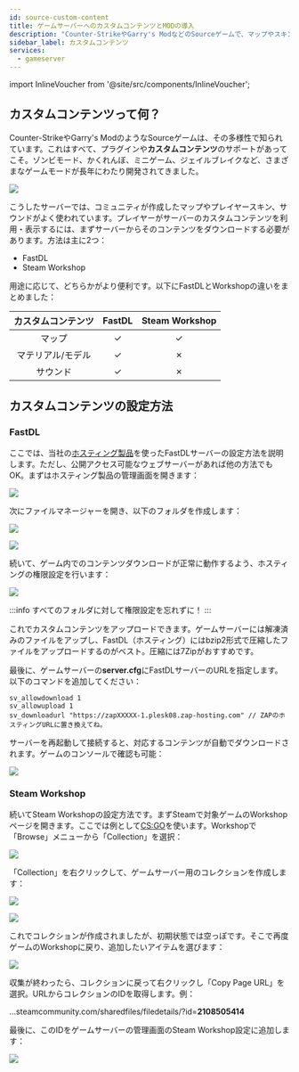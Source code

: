 ```yaml
---
id: source-custom-content
title: ゲームサーバーへのカスタムコンテンツとMODの導入
description: "Counter-StrikeやGarry's ModなどのSourceゲームで、マップやスキン、サウンドなどのカスタムコンテンツがゲームプレイをどう盛り上げるか → 今すぐチェック"
sidebar_label: カスタムコンテンツ
services:
  - gameserver
---
```


import InlineVoucher from '@site/src/components/InlineVoucher';

## カスタムコンテンツって何？

Counter-StrikeやGarry's ModのようなSourceゲームは、その多様性で知られています。これはすべて、プラグインや**カスタムコンテンツ**のサポートがあってこそ。ゾンビモード、かくれんぼ、ミニゲーム、ジェイルブレイクなど、さまざまなゲームモードが長年にわたり開発されてきました。

![](https://screensaver01.zap-hosting.com/index.php/s/MxDRfHZDFRHEjog/preview)

<InlineVoucher />

こうしたサーバーでは、コミュニティが作成したマップやプレイヤースキン、サウンドがよく使われています。プレイヤーがサーバーのカスタムコンテンツを利用・表示するには、まずサーバーからそのコンテンツをダウンロードする必要があります。方法は主に2つ：

- FastDL
- Steam Workshop

用途に応じて、どちらかがより便利です。以下にFastDLとWorkshopの違いをまとめました：

|  カスタムコンテンツ  | FastDL | Steam Workshop |
| :-----------------: | :----: | :------------: |
|        マップ       |   ✓    |       ✓        |
| マテリアル/モデル   |   ✓    |       ✗        |
|        サウンド     |   ✓    |       ✗        |



## カスタムコンテンツの設定方法



### FastDL

ここでは、当社の[ホスティング製品](https://zap-hosting.com/en/shop/product/webspace/)を使ったFastDLサーバーの設定方法を説明します。ただし、公開アクセス可能なウェブサーバーがあれば他の方法でもOK。まずはホスティング製品の管理画面を開きます：

![](https://screensaver01.zap-hosting.com/index.php/s/JdmBxGiicrQTxDt/preview)



次にファイルマネージャーを開き、以下のフォルダを作成します：

![](https://screensaver01.zap-hosting.com/index.php/s/dptRwGTgL6bHXrE/preview)

![](https://screensaver01.zap-hosting.com/index.php/s/beCCJPFT5si3wRZ/preview)



続いて、ゲーム内でのコンテンツダウンロードが正常に動作するよう、ホスティングの権限設定を行います：

![](https://screensaver01.zap-hosting.com/index.php/s/7xSDbPRW6MYomk4/preview)

:::info
すべてのフォルダに対して権限設定を忘れずに！
:::

これでカスタムコンテンツをアップロードできます。ゲームサーバーには解凍済みのファイルをアップし、FastDL（ホスティング）にはbzip2形式で圧縮したファイルをアップロードするのがベスト。圧縮には7Zipがおすすめです。

最後に、ゲームサーバーの**server.cfg**にFastDLサーバーのURLを指定します。以下のコマンドを追加してください：

```
sv_allowdownload 1
sv_allowupload 1
sv_downloadurl "https://zapXXXXX-1.plesk08.zap-hosting.com" // ZAPのホスティングURLに置き換えてね。
```

サーバーを再起動して接続すると、対応するコンテンツが自動でダウンロードされます。ゲームのコンソールで確認も可能：

![](https://screensaver01.zap-hosting.com/index.php/s/Xbk5gSQAMQSK9Me/preview)



### Steam Workshop

続いてSteam Workshopの設定方法です。まずSteamで対象ゲームのWorkshopページを開きます。ここでは例として[CS:GO](https://steamcommunity.com/workshop/browse/?appid=730&browsesort=trend&section=collections)を使います。Workshopで「Browse」メニューから「Collection」を選択：

![](https://screensaver01.zap-hosting.com/index.php/s/PaTrSqacw7733yB/preview)

「Collection」を右クリックして、ゲームサーバー用のコレクションを作成します：

![](https://screensaver01.zap-hosting.com/index.php/s/JZmsT6KexmteeJw/preview)

![](https://screensaver01.zap-hosting.com/index.php/s/99bEm45t48rCzAT/preview)

これでコレクションが作成されましたが、初期状態では空っぽです。そこで再度ゲームのWorkshopに戻り、追加したいアイテムを選びます：

![](https://screensaver01.zap-hosting.com/index.php/s/WpYrLbYESYjmmWa/preview)

収集が終わったら、コレクションに戻って右クリックし「Copy Page URL」を選択。URLからコレクションのIDを取得します。例：

...steamcommunity.com/sharedfiles/filedetails/?id=**2108505414**

最後に、このIDをゲームサーバーの管理画面のSteam Workshop設定に追加します：

![](https://screensaver01.zap-hosting.com/index.php/s/6gCM5rWoeBeg57M/preview)

<InlineVoucher />